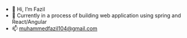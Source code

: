 - 👋 Hi, I’m Fazil 
- 🌱 Currently in a process of building web application using spring and React/Angular
- 📫 muhammedfazil104@gmail.com

